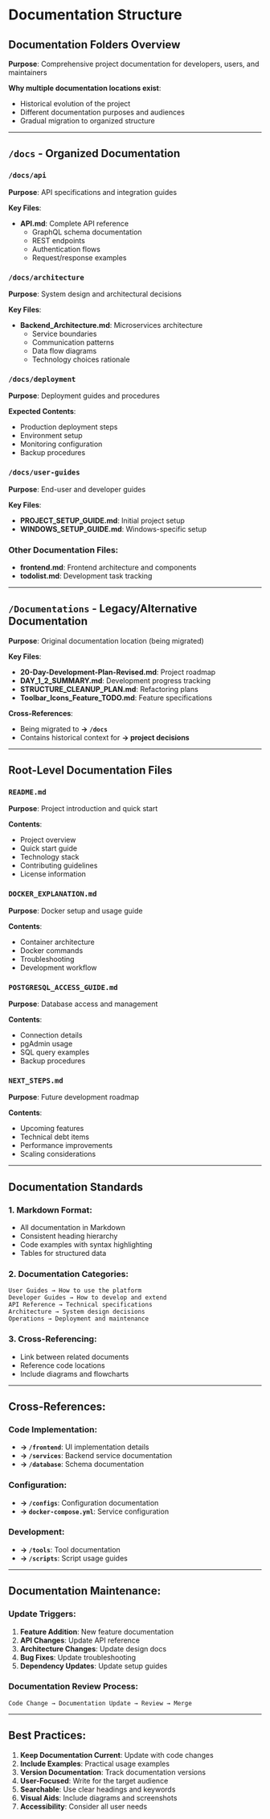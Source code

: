 # Documentation Structure

## Documentation Folders Overview

**Purpose**: Comprehensive project documentation for developers, users, and maintainers

**Why multiple documentation locations exist**: 
- Historical evolution of the project
- Different documentation purposes and audiences
- Gradual migration to organized structure

---

## `/docs` - Organized Documentation

### `/docs/api`
**Purpose**: API specifications and integration guides

**Key Files**:
- **API.md**: Complete API reference
  - GraphQL schema documentation
  - REST endpoints
  - Authentication flows
  - Request/response examples

### `/docs/architecture`
**Purpose**: System design and architectural decisions

**Key Files**:
- **Backend_Architecture.md**: Microservices architecture
  - Service boundaries
  - Communication patterns
  - Data flow diagrams
  - Technology choices rationale

### `/docs/deployment`
**Purpose**: Deployment guides and procedures

**Expected Contents**:
- Production deployment steps
- Environment setup
- Monitoring configuration
- Backup procedures

### `/docs/user-guides`
**Purpose**: End-user and developer guides

**Key Files**:
- **PROJECT_SETUP_GUIDE.md**: Initial project setup
- **WINDOWS_SETUP_GUIDE.md**: Windows-specific setup

### Other Documentation Files:
- **frontend.md**: Frontend architecture and components
- **todolist.md**: Development task tracking

---

## `/Documentations` - Legacy/Alternative Documentation

**Purpose**: Original documentation location (being migrated)

**Key Files**:
- **20-Day-Development-Plan-Revised.md**: Project roadmap
- **DAY_1_2_SUMMARY.md**: Development progress tracking
- **STRUCTURE_CLEANUP_PLAN.md**: Refactoring plans
- **Toolbar_Icons_Feature_TODO.md**: Feature specifications

**Cross-References**:
- Being migrated to **→ `/docs`**
- Contains historical context for **→ project decisions**

---

## Root-Level Documentation Files

### `README.md`
**Purpose**: Project introduction and quick start

**Contents**:
- Project overview
- Quick start guide
- Technology stack
- Contributing guidelines
- License information

### `DOCKER_EXPLANATION.md`
**Purpose**: Docker setup and usage guide

**Contents**:
- Container architecture
- Docker commands
- Troubleshooting
- Development workflow

### `POSTGRESQL_ACCESS_GUIDE.md`
**Purpose**: Database access and management

**Contents**:
- Connection details
- pgAdmin usage
- SQL query examples
- Backup procedures

### `NEXT_STEPS.md`
**Purpose**: Future development roadmap

**Contents**:
- Upcoming features
- Technical debt items
- Performance improvements
- Scaling considerations

---

## Documentation Standards

### 1. **Markdown Format**:
- All documentation in Markdown
- Consistent heading hierarchy
- Code examples with syntax highlighting
- Tables for structured data

### 2. **Documentation Categories**:
```
User Guides → How to use the platform
Developer Guides → How to develop and extend
API Reference → Technical specifications
Architecture → System design decisions
Operations → Deployment and maintenance
```

### 3. **Cross-Referencing**:
- Link between related documents
- Reference code locations
- Include diagrams and flowcharts

---

## Cross-References:

### Code Implementation:
- **→ `/frontend`**: UI implementation details
- **→ `/services`**: Backend service documentation
- **→ `/database`**: Schema documentation

### Configuration:
- **→ `/configs`**: Configuration documentation
- **→ `docker-compose.yml`**: Service configuration

### Development:
- **→ `/tools`**: Tool documentation
- **→ `/scripts`**: Script usage guides

---

## Documentation Maintenance:

### Update Triggers:
1. **Feature Addition**: New feature documentation
2. **API Changes**: Update API reference
3. **Architecture Changes**: Update design docs
4. **Bug Fixes**: Update troubleshooting
5. **Dependency Updates**: Update setup guides

### Documentation Review Process:
```
Code Change → Documentation Update → Review → Merge
```

---

## Best Practices:
1. **Keep Documentation Current**: Update with code changes
2. **Include Examples**: Practical usage examples
3. **Version Documentation**: Track documentation versions
4. **User-Focused**: Write for the target audience
5. **Searchable**: Use clear headings and keywords
6. **Visual Aids**: Include diagrams and screenshots
7. **Accessibility**: Consider all user needs